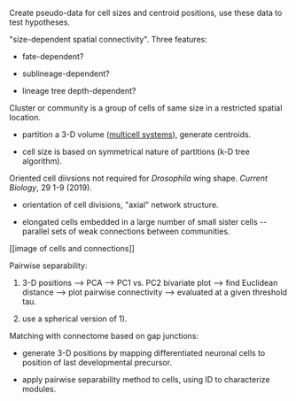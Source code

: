Create pseudo-data for cell sizes and centroid positions, use these data to test hypotheses.

"size-dependent spatial connectivity". Three features:

* fate-dependent?

* sublineage-dependent?

* lineage tree depth-dependent?


Cluster or community is a group of cells of same size in a restricted spatial location.  

* partition a 3-D volume ([multicell systems](https://github.com/Orthogonal-Research-Lab/origins-embryo/tree/master/Multicell%20Systems)), generate centroids.

* cell size is based on symmetrical nature of partitions (k-D tree algorithm).


Oriented cell diivsions not required for _Drosophila_ wing shape. _Current Biology_, 29 1-9 (2019).

* orientation of cell divisions, "axial" network structure.

* elongated cells embedded in a large number of small sister cells -- parallel sets of weak connections between communities.

[[image of cells and connections]]


Pairwise separability:

1) 3-D positions --> PCA --> PC1 vs. PC2 bivariate plot --> find Euclidean distance --> plot pairwise connectivity --> evaluated at a given threshold tau.

2) use a spherical version of 1). 

Matching with connectome based on gap junctions:

* generate 3-D positions by mapping differentiated neuronal cells to position of last developmental precursor. 

* apply pairwise separability method to cells, using ID to characterize modules.
